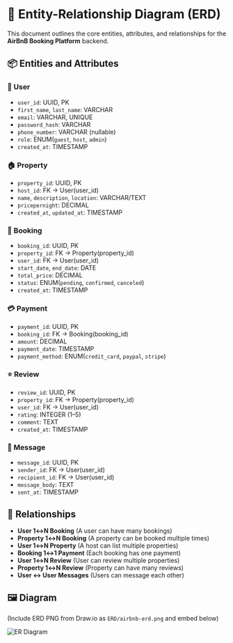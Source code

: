 # 🧩 Entity-Relationship Diagram (ERD)

This document outlines the core entities, attributes, and relationships for the **AirBnB Booking Platform** backend.

## 📦 Entities and Attributes

### 🧑 User

- `user_id`: UUID, PK
- `first_name`, `last_name`: VARCHAR
- `email`: VARCHAR, UNIQUE
- `password_hash`: VARCHAR
- `phone_number`: VARCHAR (nullable)
- `role`: ENUM(`guest`, `host`, `admin`)
- `created_at`: TIMESTAMP

### 🏠 Property

- `property_id`: UUID, PK
- `host_id`: FK → User(user_id)
- `name`, `description`, `location`: VARCHAR/TEXT
- `pricepernight`: DECIMAL
- `created_at`, `updated_at`: TIMESTAMP

### 📅 Booking

- `booking_id`: UUID, PK
- `property_id`: FK → Property(property_id)
- `user_id`: FK → User(user_id)
- `start_date`, `end_date`: DATE
- `total_price`: DECIMAL
- `status`: ENUM(`pending`, `confirmed`, `canceled`)
- `created_at`: TIMESTAMP

### 💳 Payment

- `payment_id`: UUID, PK
- `booking_id`: FK → Booking(booking_id)
- `amount`: DECIMAL
- `payment_date`: TIMESTAMP
- `payment_method`: ENUM(`credit_card`, `paypal`, `stripe`)

### ⭐ Review

- `review_id`: UUID, PK
- `property_id`: FK → Property(property_id)
- `user_id`: FK → User(user_id)
- `rating`: INTEGER (1–5)
- `comment`: TEXT
- `created_at`: TIMESTAMP

### 💬 Message

- `message_id`: UUID, PK
- `sender_id`: FK → User(user_id)
- `recipient_id`: FK → User(user_id)
- `message_body`: TEXT
- `sent_at`: TIMESTAMP

## 🔗 Relationships

- **User 1↔N Booking** (A user can have many bookings)
- **Property 1↔N Booking** (A property can be booked multiple times)
- **User 1↔N Property** (A host can list multiple properties)
- **Booking 1↔1 Payment** (Each booking has one payment)
- **User 1↔N Review** (User can review multiple properties)
- **Property 1↔N Review** (Property can have many reviews)
- **User ↔ User Messages** (Users can message each other)

## 🖼️ Diagram

(Include ERD PNG from Draw.io as `ERD/airbnb-erd.png` and embed below)

![ER Diagram](airbnb-erd.png)
